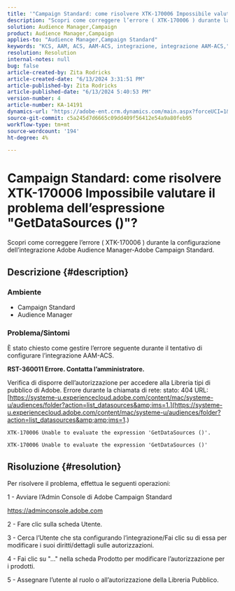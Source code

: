 ```yaml
---
title: '"Campaign Standard: come risolvere XTK-170006 Impossibile valutare il problema dell’espressione "GetDataSources ()"?"'
description: "Scopri come correggere l’errore ( XTK-170006 ) durante la configurazione dell’integrazione Adobe Audience Manager-Adobe Campaign Standard."
solution: Audience Manager,Campaign
product: Audience Manager,Campaign
applies-to: "Audience Manager,Campaign Standard"
keywords: "KCS, AAM, ACS, AAM-ACS, integrazione, integrazione AAM-ACS,"
resolution: Resolution
internal-notes: null
bug: false
article-created-by: Zita Rodricks
article-created-date: "6/13/2024 3:31:51 PM"
article-published-by: Zita Rodricks
article-published-date: "6/13/2024 5:40:53 PM"
version-number: 4
article-number: KA-14191
dynamics-url: "https://adobe-ent.crm.dynamics.com/main.aspx?forceUCI=1&pagetype=entityrecord&etn=knowledgearticle&id=5c4d840b-9a29-ef11-840a-002248084fbb"
source-git-commit: c5a245d7d6665c09dd409f56412e54a9a80feb95
workflow-type: tm+mt
source-wordcount: '194'
ht-degree: 4%

---
```


# Campaign Standard: come risolvere XTK-170006 Impossibile valutare il problema dell’espressione &quot;GetDataSources ()&quot;?


Scopri come correggere l’errore ( XTK-170006 ) durante la configurazione dell’integrazione Adobe Audience Manager-Adobe Campaign Standard.

## Descrizione {#description}


### Ambiente

- Campaign Standard
- Audience Manager


### Problema/Sintomi

È stato chiesto come gestire l’errore seguente durante il tentativo di configurare l’integrazione AAM-ACS.



<b>RST-360011 Errore. Contatta l’amministratore.</b>

Verifica di disporre dell’autorizzazione per accedere alla Libreria tipi di pubblico di Adobe. Errore durante la chiamata di rete: stato: 404 URL: [https://systeme-u.experiencecloud.adobe.com/content/mac/systeme-u/audiences/folder?action=list_datasources&amp;ims=1.](https://systeme-u.experiencecloud.adobe.com/content/mac/systeme-u/audiences/folder?action=list_datasources&amp;amp;ims=1.)

`XTK-170006 Unable to evaluate the expression 'GetDataSources ()'.`

`XTK-170006 Unable to evaluate the expression 'GetDataSources ()'`


## Risoluzione {#resolution}


Per risolvere il problema, effettua le seguenti operazioni:



1 - Avviare l’Admin Console di Adobe Campaign Standard

https://adminconsole.adobe.com

2 - Fare clic sulla scheda Utente.

3 - Cerca l’Utente che sta configurando l’integrazione/Fai clic su di essa per modificare i suoi diritti/dettagli sulle autorizzazioni.

4 - Fai clic su &quot;...&quot; nella scheda Prodotto per modificare l’autorizzazione per i prodotti.

5 - Assegnare l’utente al ruolo o all’autorizzazione della Libreria Pubblico.


